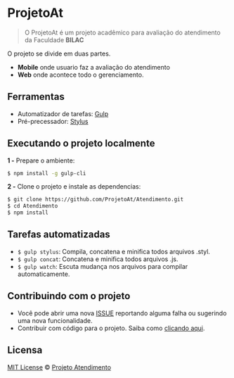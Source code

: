 # ProjetoAt

>O ProjetoAt é um projeto acadêmico para avaliação do atendimento da Faculdade **BILAC**

O projeto se divide em duas partes.

+ **Mobile** onde usuario faz a avaliação do atendimento 
+ **Web** onde acontece todo o gerenciamento.  

## Ferramentas

- Automatizador de tarefas: [Gulp](http://gulpjs.com/)
- Pré-precessador: [Stylus](http://stylus-lang.com/)

## Executando o projeto localmente

**1 -** Prepare o ambiente:

```sh
$ npm install -g gulp-cli
```

**2 -** Clone o projeto e instale as dependencias:

```sh
$ git clone https://github.com/ProjetoAt/Atendimento.git
$ cd Atendimento
$ npm install
```

## Tarefas automatizadas

- `$ gulp stylus`: Compila, concatena e minifica todos arquivos .styl.
- `$ gulp concat`: Concatena e minifica todos arquivos .js.
- `$ gulp watch`: Escuta mudança nos arquivos para compilar automaticamente.

## Contribuindo com o projeto

+ Você pode abrir uma nova [ISSUE](https://github.com/ProjetoAt/Atendimento/issues) reportando alguma falha ou sugerindo uma nova funcionalidade.
+ Contribuir com código para o projeto. Saiba como [clicando aqui](https://github.com/ProjetoAt/Atendimento/blob/master/CONTRIBUTING.md).

## Licensa
[MIT License](https://github.com/ProjetoAt/Atendimento-app/blob/master/LICENSE.md) © [Projeto Atendimento](https://github.com/ProjetoAt)

